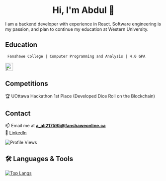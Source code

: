 <h1 align="center">Hi, I'm Abdul 👋</h1>

I am a backend developer with experience in React. Software engineering is my passion, and plan to continue my education at Western University.



## Education

     Fanshawe College | Computer Programming and Analysis | 4.0 GPA
<img src="https://www.brandsoftheworld.com/logo/fanshawe-college-0?original=1](https://seeklogo.com/images/F/fanshawe-college-logo-7837AF18B8-seeklogo.com.png)" alt="Fanshawe College Logo" width="25">




## Competitions
🏆 UOttawa Hackathon 1st Place (Developed Dice Roll on the Blockchain)  



## Contact
📫 Email me at **a_ali217595@fanshaweonline.ca**  
🔗 [LinkedIn](https://www.linkedin.com/in/abdulmuhaimin-ali/)

![Profile Views](https://komarev.com/ghpvc/?username=Abdulmuhaimin-Ali&color=blue&style=flat)

## 🛠 Languages & Tools
[![Top Langs](https://github-readme-stats.vercel.app/api/top-langs/?username=Abdulmuhaimin-Ali&layout=compact&theme=transparent)](https://github.com/Abdulmuhaimin-Ali)
